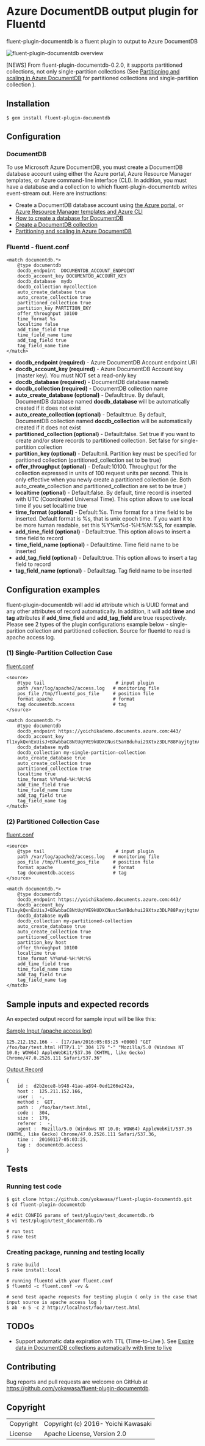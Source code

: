 # Azure DocumentDB output plugin for Fluentd

fluent-plugin-documentdb is a fluent plugin to output to Azure DocumentDB

![fluent-plugin-documentdb overview](https://github.com/yokawasa/fluent-plugin-documentdb/raw/master/img/fluentd-azure-documentdb-collection.png)

[NEWS] From fluent-plugin-documentdb-0.2.0, it supports partitioned collections, not only single-partition collections (See [Partitioning and scaling in Azure DocumentDB](https://azure.microsoft.com/en-us/documentation/articles/documentdb-partition-data/#single-partition-and-partitioned-collections) for partitioned collections and single-partition collection ).

## Installation

    $ gem install fluent-plugin-documentdb

## Configuration

### DocumentDB

To use Microsoft Azure DocumentDB, you must create a DocumentDB database account using either the Azure portal, Azure Resource Manager templates, or Azure command-line interface (CLI). In addition, you must have a database and a collection to which fluent-plugin-documentdb writes event-stream out. Here are instructions:

 * Create a DocumentDB database account using [the Azure portal](https://azure.microsoft.com/en-us/documentation/articles/documentdb-create-account/), or [Azure Resource Manager templates and Azure CLI](https://azure.microsoft.com/en-us/documentation/articles/documentdb-automation-resource-manager-cli/)
 * [How to create a database for DocumentDB](https://azure.microsoft.com/en-us/documentation/articles/documentdb-create-database/)
 * [Create a DocumentDB collection](https://azure.microsoft.com/en-us/documentation/articles/documentdb-create-collection/)
 * [Partitioning and scaling in Azure DocumentDB](https://azure.microsoft.com/en-us/documentation/articles/documentdb-partition-data/)


### Fluentd - fluent.conf
  
    <match documentdb.*>
        @type documentdb
        docdb_endpoint  DOCUMENTDB_ACCOUNT_ENDPOINT
        docdb_account_key DOCUMENTDB_ACCOUNT_KEY
        docdb_database  mydb
        docdb_collection mycollection
        auto_create_database true
        auto_create_collection true
        partitioned_collection true 
        partition_key PARTITION_EKY
        offer_throughput 10100
        time_format %s
        localtime false
        add_time_field true
        time_field_name time
        add_tag_field true
        tag_field_name time
    </match>

 * **docdb\_endpoint (required)** - Azure DocumentDB Account endpoint URI
 * **docdb\_account\_key (required)** - Azure DocumentDB Account key (master key). You must NOT set a read-only key
 * **docdb\_database (required)** - DocumentDB database nameb
 * **docdb\_collection (required)** - DocumentDB collection name
 * **auto\_create\_database (optional)** - Default:true. By default, DocumentDB database named **docdb\_database** will be automatically created if it does not exist
 * **auto\_create\_collection (optional)** - Default:true. By default, DocumentDB collection named **docdb\_collection** will be automatically created if it does not exist
 * **partitioned\_collection (optional)** - Default:false. Set true if you want to create and/or store records to partitioned collection. Set false for single-partition collection
 * **partition\_key (optional)** - Default:nil. Partition key must be specified for paritioned collection (partitioned\_collection set to be true)
 * **offer\_throughput (optional)** - Default:10100. Throughput for the collection expressed in units of 100 request units per second. This is only effective when you newly create a partitioned collection (ie. Both auto\_create\_collection and partitioned\_collection are set to be true )
 * **localtime (optional)** - Default:false. By default, time record is inserted with UTC (Coordinated Universal Time). This option allows to use local time if you set localtime true
 * **time\_format (optional)** -  Default:%s. Time format for a time field to be inserted. Default format is %s, that is unix epoch time. If you want it to be more human readable, set this %Y%m%d-%H:%M:%S, for example.
 * **add\_time\_field (optional)** - Default:true. This option allows to insert a time field to record
 * **time\_field\_name (optional)** - Default:time. Time field name to be inserted
 * **add\_tag\_field (optional)** - Default:true. This option allows to insert a tag field to record
 * **tag\_field\_name (optional)** - Default:tag. Tag field name to be inserted


## Configuration examples

fluent-plugin-documentdb will add **id** attribute which is UUID format and any other attributes of record automatically. In addition, it will add **time** and **tag** attributes if **add_time_field** and **add_tag_field** are true respectively. Please see 2 types of the plugin configurations example below - single-parition collection and partitioned collection. Source for fluentd to read is apache access log.

### (1) Single-Partition Collection Case

<u>fluent.conf</u>

    <source>
        @type tail                          # input plugin
        path /var/log/apache2/access.log   # monitoring file
        pos_file /tmp/fluentd_pos_file     # position file
        format apache                      # format
        tag documentdb.access              # tag
    </source>
    
    <match documentdb.*>
        @type documentdb
        docdb_endpoint https://yoichikademo.documents.azure.com:443/
        docdb_account_key Tl1xykQxnExUisJ+BXwbbaC8NtUqYVE9kUDXCNust5aYBduhui29Xtxz3DLP88PayjtgtnARc1PW+2wlA6jCJw==
        docdb_database mydb
        docdb_collection my-single-partition-collection
        auto_create_database true
        auto_create_collection true
        partitioned_collection true 
        localtime true
        time_format %Y%m%d-%H:%M:%S
        add_time_field true
        time_field_name time
        add_tag_field true
        tag_field_name tag
    </match>

### (2) Partitioned Collection Case

<u>fluent.conf</u>

    <source>
        @type tail                          # input plugin
        path /var/log/apache2/access.log   # monitoring file
        pos_file /tmp/fluentd_pos_file     # position file
        format apache                      # format
        tag documentdb.access              # tag
    </source>
    
    <match documentdb.*>
        @type documentdb
        docdb_endpoint https://yoichikademo.documents.azure.com:443/
        docdb_account_key Tl1xykQxnExUisJ+BXwbbaC8NtUqYVE9kUDXCNust5aYBduhui29Xtxz3DLP88PayjtgtnARc1PW+2wlA6jCJw==
        docdb_database mydb
        docdb_collection my-partitioned-collection
        auto_create_database true
        auto_create_collection true
        partitioned_collection true 
        partition_key host
        offer_throughput 10100
        localtime true
        time_format %Y%m%d-%H:%M:%S
        add_time_field true
        time_field_name time
        add_tag_field true
        tag_field_name tag
    </match>


## Sample inputs and expected records

An expected output record for sample input will be like this:

<u>Sample Input (apache access log)</u>

    125.212.152.166 - - [17/Jan/2016:05:03:25 +0000] "GET /foo/bar/test.html HTTP/1.1" 304 179 "-" "Mozilla/5.0 (Windows NT 10.0; WOW64) AppleWebKit/537.36 (KHTML, like Gecko) Chrome/47.0.2526.111 Safari/537.36"


<u>Output Record</u>

    {
        id :  d2b2ece8-b948-41ae-a894-0ed1266e242a,
        host :  125.211.152.166,
        user :  -,
        method :  GET,
        path :  /foo/bar/test.html,
        code :  304,
        size :  179,
        referer :  -,
        agent :  Mozilla/5.0 (Windows NT 10.0; WOW64) AppleWebKit/537.36 (KHTML, like Gecko) Chrome/47.0.2526.111 Safari/537.36,
        time :  20160117-05:03:25,
        tag :  documentdb.access
    }  

## Tests
### Running test code
    $ git clone https://github.com/yokawasa/fluent-plugin-documentdb.git
    $ cd fluent-plugin-documentdb
    
    # edit CONFIG params of test/plugin/test_documentdb.rb 
    $ vi test/plugin/test_documentdb.rb
    
    # run test 
    $ rake test

### Creating package, running and testing locally 
    $ rake build
    $ rake install:local
     
    # running fluentd with your fluent.conf
    $ fluentd -c fluent.conf -vv &
     
    # send test apache requests for testing plugin ( only in the case that input source is apache access log )
    $ ab -n 5 -c 2 http://localhost/foo/bar/test.html

## TODOs
 * Support automatic data expiration with TTL (Time-to-Live ). See [Expire data in DocumentDB collections automatically with time to live](https://azure.microsoft.com/en-us/documentation/articles/documentdb-time-to-live/)

## Contributing

Bug reports and pull requests are welcome on GitHub at https://github.com/yokawasa/fluent-plugin-documentdb.

## Copyright

<table>
  <tr>
    <td>Copyright</td><td>Copyright (c) 2016- Yoichi Kawasaki</td>
  </tr>
  <tr>
    <td>License</td><td>Apache License, Version 2.0</td>
  </tr>
</table>


